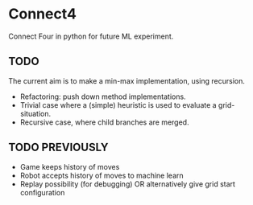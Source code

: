 # Connect4
Connect Four in python for future ML experiment.

## TODO
The current aim is to make a min-max implementation, using recursion.
* Refactoring: push down method implementations.
* Trivial case where a (simple) heuristic is used to evaluate a grid-situation.
* Recursive case, where child branches are merged.


## TODO PREVIOUSLY
* Game keeps history of moves
* Robot accepts history of moves to machine learn
* Replay possibility (for debugging) OR alternatively give grid start configuration


